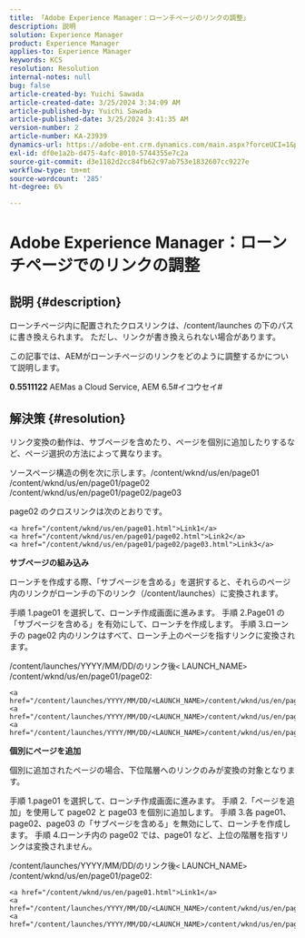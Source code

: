 ```yaml
---
title: 「Adobe Experience Manager：ローンチページのリンクの調整」
description: 説明
solution: Experience Manager
product: Experience Manager
applies-to: Experience Manager
keywords: KCS
resolution: Resolution
internal-notes: null
bug: false
article-created-by: Yuichi Sawada
article-created-date: 3/25/2024 3:34:09 AM
article-published-by: Yuichi Sawada
article-published-date: 3/25/2024 3:41:35 AM
version-number: 2
article-number: KA-23939
dynamics-url: https://adobe-ent.crm.dynamics.com/main.aspx?forceUCI=1&pagetype=entityrecord&etn=knowledgearticle&id=68840384-58ea-ee11-a204-6045bd006268
exl-id: df0e1a2b-d475-4afc-8010-5744355e7c2a
source-git-commit: d3e1182d2cc84fb62c97ab753e1832607cc9227e
workflow-type: tm+mt
source-wordcount: '285'
ht-degree: 6%

---
```


# Adobe Experience Manager：ローンチページでのリンクの調整

## 説明 {#description}


ローンチページ内に配置されたクロスリンクは、/content/launches の下のパスに書き換えられます。 ただし、リンクが書き換えられない場合があります。

この記事では、AEMがローンチページのリンクをどのように調整するかについて説明します。

<b>0.5511122</b>
AEMas a Cloud Service, AEM 6.5#イコウセイ#


## 解決策 {#resolution}


リンク変換の動作は、サブページを含めたり、ページを個別に追加したりするなど、ページ選択の方法によって異なります。

ソースページ構造の例を次に示します。/content/wknd/us/en/page01 /content/wknd/us/en/page01/page02 /content/wknd/us/en/page01/page02/page03

page02 のクロスリンクは次のとおりです。


```
<a href="/content/wknd/us/en/page01.html">Link1</a>
<a href="/content/wknd/us/en/page01/page02.html">Link2</a>
<a href="/content/wknd/us/en/page01/page02/page03.html">Link3</a>
```


<b>サブページの組み込み</b>

ローンチを作成する際、「サブページを含める」を選択すると、それらのページ内のリンクがローンチの下のリンク（/content/launches）に変換されます。

手順 1.page01 を選択して、ローンチ作成画面に進みます。
手順 2.Page01 の「サブページを含める」を有効にして、ローンチを作成します。
手順 3.ローンチの page02 内のリンクはすべて、ローンチ上のページを指すリンクに変換されます。

/content/launches/YYYY/MM/DD/のリンク後`<` LAUNCH_NAME`>` /content/wknd/us/en/page01/page02:


```
<a href="/content/launches/YYYY/MM/DD/<LAUNCH_NAME>/content/wknd/us/en/page01.html">Link1</a>
<a href="/content/launches/YYYY/MM/DD/<LAUNCH_NAME>/content/wknd/us/en/page01/page02.html">Link2</a>
<a href="/content/launches/YYYY/MM/DD/<LAUNCH_NAME>/content/wknd/us/en/page01/page02/page03.html">Link3</a>
```


<b>個別にページを追加</b>

個別に追加されたページの場合、下位階層へのリンクのみが変換の対象となります。

手順 1.page01 を選択して、ローンチ作成画面に進みます。
手順 2.「ページを追加」を使用して page02 と page03 を個別に追加します。
手順 3.各 page01、page02、page03 の「サブページを含める」を無効にして、ローンチを作成します。
手順 4.ローンチ内の page02 では、page01 など、上位の階層を指すリンクは変換されません。

/content/launches/YYYY/MM/DD/のリンク後`<` LAUNCH_NAME`>` /content/wknd/us/en/page01/page02:


```
<a href="/content/wknd/us/en/page01.html">Link1</a> 
<a href="/content/launches/YYYY/MM/DD/<LAUNCH_NAME>/content/wknd/us/en/page01/page02.html">Link2</a>
<a href="/content/launches/YYYY/MM/DD/<LAUNCH_NAME>/content/wknd/us/en/page01/page02/page03.html">Link3</a>
```
